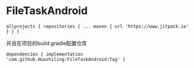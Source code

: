 # FileTaskAndroid

 `
 allprojects {
		repositories {
			...
			maven { url 'https://www.jitpack.io' }
		}
	}
 `
 
 并且在项目的build.gradle配置仓库
 
 `
 dependencies {
	        implementation 'com.github.Huazhiling:FileTaskAndroid:Tag'
	}
 `
